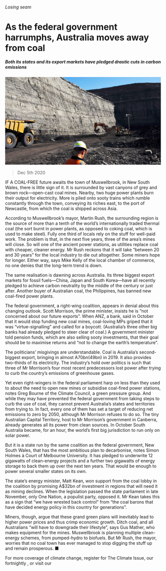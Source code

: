 ###### Losing seam

# As the federal government harrumphs, Australia moves away from coal 

##### Both its states and its export markets have pledged drastic cuts in carbon emissions 

![image](images/20201205_ASP002.jpg) 

> Dec 5th 2020 


IF A COAL-FREE future awaits the town of Muswellbrook, in New South Wales, there is little sign of it. It is surrounded by vast canyons of grey and brown rock—open-cast coal mines. Nearby, two huge power plants burn their output for electricity. More is piled onto sooty trains which rumble constantly through the town, conveying its riches east, to the port of Newcastle, from which the coal is shipped across Asia.


According to Muswellbrook’s mayor, Martin Rush, the surrounding region is the source of more than a tenth of the world’s internationally traded thermal coal (the sort burnt in power plants, as opposed to coking coal, which is used to make steel). Fully one third of locals rely on the stuff for well-paid work. The problem is that, in the next five years, three of the area’s mines will close. So will one of the ancient power stations, as utilities replace coal with cheaper, cleaner energy. Mr Rush reckons that it will take “between 20 and 30 years” for the local industry to die out altogether. Some miners hope for longer. Either way, says Mike Kelly of the local chamber of commerce, no one denies that the long-term trend is down.



The same realisation is dawning across Australia. Its three biggest export markets for fossil fuels—China, Japan and South Korea—have all recently pledged to achieve carbon neutrality by the middle of the century or just after. Another buyer of Australian coal, the Philippines, has banned new coal-fired power plants.


The federal government, a right-wing coalition, appears in denial about this changing outlook. Scott Morrison, the prime minister, insists he is “not concerned about our future exports”. When ANZ, a bank, said in October that it would stop funding new coal mines, coal-loving MPs griped that it was “virtue-signalling” and called for a boycott. (Australia’s three other big banks had already pledged to steer clear of coal.) A government minister told pension funds, which are also selling sooty investments, that their goal should be to maximise returns and “not to change the earth’s temperature”.


The politicians’ misgivings are understandable. Coal is Australia’s second-biggest export, bringing in almost A$70bn ($49bn) in 2019. It also provides two-thirds of its electricity. The industry’s hold over politics is such that three of Mr Morrison’s four most recent predecessors lost power after trying to curb the country’s emissions of greenhouse gases.


Yet even right-wingers in the federal parliament harp on less than they used to about the need to open new mines or subsidise coal-fired power stations, notes Greg Bourne of the Climate Council, a green pressure group. And while they may have prevented the federal government from taking steps to curb the use of coal, they cannot prevent Australia’s states and territories from trying to. In fact, every one of them has set a target of reducing net emissions to zero by 2050, although Mr Morrison refuses to do so. The tiny Australian Capital Territory, host to Mr Morrison’s government in Canberra, already generates all its power from clean sources. In October South Australia became, for an hour, the world’s first big jurisdiction to run only on solar power.


But it is a state run by the same coalition as the federal government, New South Wales, that has the most ambitious plan to decarbonise, notes Simon Holmes à Court of Melbourne University. It has pledged to underwrite 12 gigawatts of clean-energy projects and a further two gigawatts of energy storage to back them up over the next ten years. That would be enough to power several smaller states on its own.


The state’s energy minister, Matt Kean, won support from the coal lobby in the coalition by promising A$32bn of investment in regions that will need it as mining declines. When the legislation passed the state parliament in late November, only One Nation, a populist party, opposed it. Mr Kean takes this as a sign that “we have wrested back control” from “the coal barons that have decided energy policy in this country for generations”.


Miners, though, argue that these grand green plans will inevitably lead to higher power prices and thus crimp economic growth. Ditch coal, and all Australians “will have to downgrade their lifestyle”, says Gus Mather, who makes equipment for the mines. Muswellbrook is planning multiple clean-energy schemes, from pumped-hydro to biofuels. But Mr Rush, the mayor, worries that no coal town has ever managed to stop digging the stuff up and remain prosperous. ■


For more coverage of climate change, register for The Climate Issue, our fortnightly , or visit our 

